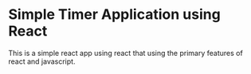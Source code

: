 # Simple Timer Application using React

This is a simple react app using react that using the primary features of react and javascript. 

